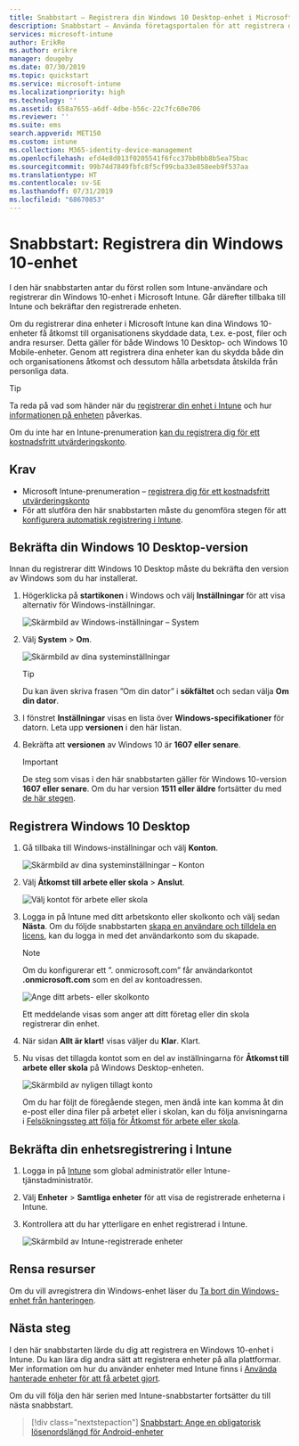 ```yaml
---
title: Snabbstart – Registrera din Windows 10 Desktop-enhet i Microsoft Intune
description: Snabbstart – Använda företagsportalen för att registrera din Windows 10 Desktop-enhet i Microsoft Intune.
services: microsoft-intune
author: ErikRe
ms.author: erikre
manager: dougeby
ms.date: 07/30/2019
ms.topic: quickstart
ms.service: microsoft-intune
ms.localizationpriority: high
ms.technology: ''
ms.assetid: 658a7655-a6df-4dbe-b56c-22c7fc60e706
ms.reviewer: ''
ms.suite: ems
search.appverid: MET150
ms.custom: intune
ms.collection: M365-identity-device-management
ms.openlocfilehash: efd4e8d013f0205541f6fcc37bb0bb8b5ea75bac
ms.sourcegitcommit: 99b74d7849fbfc8f5cf99cba33e858eeb9f537aa
ms.translationtype: HT
ms.contentlocale: sv-SE
ms.lasthandoff: 07/31/2019
ms.locfileid: "68670853"
---
```

# <a name="quickstart-enroll-your-windows-10-device"></a>Snabbstart: Registrera din Windows 10-enhet

I den här snabbstarten antar du först rollen som Intune-användare och registrerar din Windows 10-enhet i Microsoft Intune. Går därefter tillbaka till Intune och bekräftar den registrerade enheten.

Om du registrerar dina enheter i Microsoft Intune kan dina Windows 10-enheter få åtkomst till organisationens skyddade data, t.ex. e-post, filer och andra resurser. Detta gäller för både Windows 10 Desktop- och Windows 10 Mobile-enheter. Genom att registrera dina enheter kan du skydda både din och organisationens åtkomst och dessutom hålla arbetsdata åtskilda från personliga data.

> [!TIP]
> Ta reda på vad som händer när du [registrerar din enhet i Intune](/intune-user-help/what-happens-if-you-install-the-company-portal-app-and-enroll-your-device-in-intune-windows) och hur [informationen på enheten](/intune-user-help/what-info-can-your-company-see-when-you-enroll-your-device-in-intune) påverkas.

Om du inte har en Intune-prenumeration [kan du registrera dig för ett kostnadsfritt utvärderingskonto](free-trial-sign-up.md).

## <a name="prerequisites"></a>Krav

- Microsoft Intune-prenumeration – [registrera dig för ett kostnadsfritt utvärderingskonto](free-trial-sign-up.md)
- För att slutföra den här snabbstarten måste du genomföra stegen för att [konfigurera automatisk registrering i Intune](quickstart-setup-auto-enrollment.md).

## <a name="confirm-your-windows-10-desktop-version"></a>Bekräfta din Windows 10 Desktop-version

Innan du registrerar ditt Windows 10 Desktop måste du bekräfta den version av Windows som du har installerat.

1. Högerklicka på **startikonen** i Windows och välj **Inställningar** för att visa alternativ för Windows-inställningar.

   ![Skärmbild av Windows-inställningar – System](media/quickstart-enroll-windows-device/quickstart-enroll-windows-device-01.png)

2. Välj **System** > **Om**. 

   ![Skärmbild av dina systeminställningar](media/quickstart-enroll-windows-device/quickstart-enroll-windows-device-02.png)

    > [!TIP]
    > Du kan även skriva frasen ”Om din dator” i **sökfältet** och sedan välja **Om din dator**.

3. I fönstret **Inställningar** visas en lista över **Windows-specifikationer** för datorn. Leta upp **versionen** i den här listan.

4. Bekräfta att **versionen** av Windows 10 är **1607 eller senare**.

    > [!IMPORTANT]
    > De steg som visas i den här snabbstarten gäller för Windows 10-version **1607 eller senare**. Om du har version **1511 eller äldre** fortsätter du med [de här stegen](/intune-user-help/enroll-windows-10-device).  

## <a name="enroll-windows-10-desktop"></a>Registrera Windows 10 Desktop

1. Gå tillbaka till Windows-inställningar och välj **Konton**.

   ![Skärmbild av dina systeminställningar – Konton](media/quickstart-enroll-windows-device/quickstart-enroll-windows-device-03.png)

2. Välj **Åtkomst till arbete eller skola** > **Anslut**.

    ![Välj kontot för arbete eller skola](media/quickstart-enroll-windows-device/quickstart-enroll-windows-device-04.png)

3. Logga in på Intune med ditt arbetskonto eller skolkonto och välj sedan **Nästa**. Om du följde snabbstarten [skapa en användare och tilldela en licens](quickstart-create-user.md), kan du logga in med det användarkonto som du skapade.

    > [!NOTE]
    > Om du konfigurerar ett ”. onmicrosoft.com” får användarkontot **.onmicrosoft.com** som en del av kontoadressen. 

   ![Ange ditt arbets- eller skolkonto](media/quickstart-enroll-windows-device/quickstart-enroll-windows-device-05.png)

    Ett meddelande visas som anger att ditt företag eller din skola registrerar din enhet.

4. När sidan **Allt är klart!** visas väljer du **Klar**. Klart.

5. Nu visas det tillagda kontot som en del av inställningarna för **Åtkomst till arbete eller skola** på Windows Desktop-enheten.

   ![Skärmbild av nyligen tillagt konto](media/quickstart-enroll-windows-device/quickstart-enroll-windows-device-06.png)

    Om du har följt de föregående stegen, men ändå inte kan komma åt din e-post eller dina filer på arbetet eller i skolan, kan du följa anvisningarna i [Felsökningssteg att följa för Åtkomst för arbete eller skola](/intune-user-help/troubleshoot-your-windows-10-device-windows#troubleshooting-steps-to-follow-if-you-see-access-work-or-school).

## <a name="confirm-your-device-enrollment-in-intune"></a>Bekräfta din enhetsregistrering i Intune

1. Logga in på [Intune](https://aka.ms/intuneportal) som global administratör eller Intune-tjänstadministratör.
2. Välj **Enheter** > **Samtliga enheter** för att visa de registrerade enheterna i Intune.
3. Kontrollera att du har ytterligare en enhet registrerad i Intune.

   ![Skärmbild av Intune-registrerade enheter](media/quickstart-enroll-windows-device/quickstart-enroll-windows-device-07.png)

## <a name="clean-up-resources"></a>Rensa resurser

Om du vill avregistrera din Windows-enhet läser du [Ta bort din Windows-enhet från hanteringen](/intune-user-help/unenroll-your-device-from-intune-windows).

## <a name="next-steps"></a>Nästa steg

I den här snabbstarten lärde du dig att registrera en Windows 10-enhet i Intune. Du kan lära dig andra sätt att registrera enheter på alla plattformar. Mer information om hur du använder enheter med Intune finns i [Använda hanterade enheter för att få arbetet gjort](/intune-user-help/use-managed-devices-to-get-work-done).

Om du vill följa den här serien med Intune-snabbstarter fortsätter du till nästa snabbstart.

> [!div class="nextstepaction"]
> [Snabbstart: Ange en obligatorisk lösenordslängd för Android-enheter](quickstart-set-password-length-android.md)

